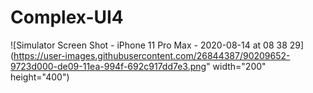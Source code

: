 # Complex-UI4

![Simulator Screen Shot - iPhone 11 Pro Max - 2020-08-14 at 08 38 29](https://user-images.githubusercontent.com/26844387/90209652-9723d000-de09-11ea-994f-692c917dd7e3.png" width="200" height="400")
